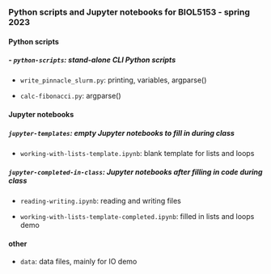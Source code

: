 ### Python scripts and Jupyter notebooks for BIOL5153 - spring 2023

#### Python scripts 

##### - `python-scripts`: stand-alone CLI Python scripts

- `write_pinnacle_slurm.py`: printing, variables, argparse()

- `calc-fibonacci.py`: argparse()
		

#### Jupyter notebooks

##### `jupyter-templates`: empty Jupyter notebooks to fill in during class

- `working-with-lists-template.ipynb`: blank template for lists and loops

##### `jupyter-completed-in-class`: Jupyter notebooks after filling in code during class

- `reading-writing.ipynb`: reading and writing files

- `working-with-lists-template-completed.ipynb`: filled in lists and loops demo

#### other

- `data`: data files, mainly for IO demo




